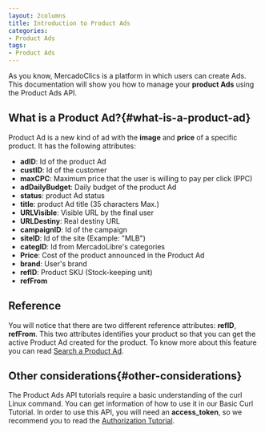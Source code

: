 ```yaml
---
layout: 2columns
title: Introduction to Product Ads
categories: 
- Product Ads
tags:
- Product Ads
---
```


As you know, MercadoClics is a platform in which users can create Ads. This documentation will show you how to manage your **product Ads** using the Product Ads API.
## What is a Product Ad?{#what-is-a-product-ad}
Product Ad is a new kind of ad with the **image** and **price** of a specific product. It has the following attributes:

* **adID**: Id of the product Ad
* **custID**: Id of the customer
* **maxCPC**: Maximum price that the user is willing to pay per click (PPC)
* **adDailyBudget**: Daily budget of the product Ad
* **status**: product Ad status
* **title**: product Ad title (35 characters Max.)
* **URLVisible**: Visible URL by the final user
* **URLDestiny**: Real destiny URL
* **campaignID**: Id of the campaign
* **siteID**: Id of the site (Example: "MLB")
* **categID**: Id from MercadoLibre's categories 
* **Price**: Cost of the product announced in the Product Ad
* **brand**: User's brand
* **refID**: Product SKU (Stock-keeping unit)
* **refFrom**

## Reference
You will notice that there are two different reference attributes: **refID**, **refFrom**. This two attributes identifies your product so that you can get the active Product Ad created for the product. To know more about this feature you can read [Search a Product Ad](../searching-productAd).

## Other considerations{#other-considerations}
The Product Ads API tutorials require a basic understanding of the curl Linux command. You can get information of how to use it in our Basic Curl Tutorial.
In order to use this API, you will need an **access_token**, so we recommend you to read the [Authorization Tutorial](../authentication-and-authorization).